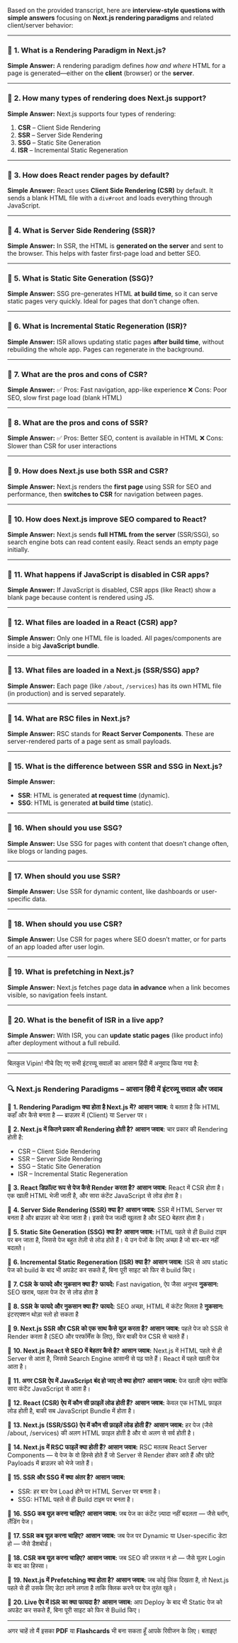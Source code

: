 Based on the provided transcript, here are **interview-style questions with simple answers** focusing on **Next.js rendering paradigms** and related client/server behavior:

---

### 🧠 **1. What is a Rendering Paradigm in Next.js?**

**Simple Answer:**
A rendering paradigm defines *how and where* HTML for a page is generated—either on the **client** (browser) or the **server**.

---

### 🧠 **2. How many types of rendering does Next.js support?**

**Simple Answer:**
Next.js supports four types of rendering:

1. **CSR** – Client Side Rendering
2. **SSR** – Server Side Rendering
3. **SSG** – Static Site Generation
4. **ISR** – Incremental Static Regeneration

---

### 🧠 **3. How does React render pages by default?**

**Simple Answer:**
React uses **Client Side Rendering (CSR)** by default. It sends a blank HTML file with a `div#root` and loads everything through JavaScript.

---

### 🧠 **4. What is Server Side Rendering (SSR)?**

**Simple Answer:**
In SSR, the HTML is **generated on the server** and sent to the browser. This helps with faster first-page load and better SEO.

---

### 🧠 **5. What is Static Site Generation (SSG)?**

**Simple Answer:**
SSG pre-generates HTML **at build time**, so it can serve static pages very quickly. Ideal for pages that don't change often.

---

### 🧠 **6. What is Incremental Static Regeneration (ISR)?**

**Simple Answer:**
ISR allows updating static pages **after build time**, without rebuilding the whole app. Pages can regenerate in the background.

---

### 🧠 **7. What are the pros and cons of CSR?**

**Simple Answer:**
✅ Pros: Fast navigation, app-like experience
❌ Cons: Poor SEO, slow first page load (blank HTML)

---

### 🧠 **8. What are the pros and cons of SSR?**

**Simple Answer:**
✅ Pros: Better SEO, content is available in HTML
❌ Cons: Slower than CSR for user interactions

---

### 🧠 **9. How does Next.js use both SSR and CSR?**

**Simple Answer:**
Next.js renders the **first page** using SSR for SEO and performance, then **switches to CSR** for navigation between pages.

---

### 🧠 **10. How does Next.js improve SEO compared to React?**

**Simple Answer:**
Next.js sends **full HTML from the server** (SSR/SSG), so search engine bots can read content easily. React sends an empty page initially.

---

### 🧠 **11. What happens if JavaScript is disabled in CSR apps?**

**Simple Answer:**
If JavaScript is disabled, CSR apps (like React) show a blank page because content is rendered using JS.

---

### 🧠 **12. What files are loaded in a React (CSR) app?**

**Simple Answer:**
Only one HTML file is loaded. All pages/components are inside a big **JavaScript bundle**.

---

### 🧠 **13. What files are loaded in a Next.js (SSR/SSG) app?**

**Simple Answer:**
Each page (like `/about`, `/services`) has its own HTML file (in production) and is served separately.

---

### 🧠 **14. What are RSC files in Next.js?**

**Simple Answer:**
RSC stands for **React Server Components**. These are server-rendered parts of a page sent as small payloads.

---

### 🧠 **15. What is the difference between SSR and SSG in Next.js?**

**Simple Answer:**

* **SSR**: HTML is generated **at request time** (dynamic).
* **SSG**: HTML is generated **at build time** (static).

---

### 🧠 **16. When should you use SSG?**

**Simple Answer:**
Use SSG for pages with content that doesn’t change often, like blogs or landing pages.

---

### 🧠 **17. When should you use SSR?**

**Simple Answer:**
Use SSR for dynamic content, like dashboards or user-specific data.

---

### 🧠 **18. When should you use CSR?**

**Simple Answer:**
Use CSR for pages where SEO doesn’t matter, or for parts of an app loaded after user login.

---

### 🧠 **19. What is prefetching in Next.js?**

**Simple Answer:**
Next.js fetches page data **in advance** when a link becomes visible, so navigation feels instant.

---

### 🧠 **20. What is the benefit of ISR in a live app?**

**Simple Answer:**
With ISR, you can **update static pages** (like product info) after deployment without a full rebuild.

---

बिलकुल Vipin! नीचे दिए गए सभी इंटरव्यू सवालों का आसान हिंदी में अनुवाद किया गया है:

---

### 🔍 **Next.js Rendering Paradigms – आसान हिंदी में इंटरव्यू सवाल और जवाब**

🧠 **1. Rendering Paradigm क्या होता है Next.js में?**
**आसान जवाब:** ये बताता है कि HTML कहाँ और कैसे बनता है — ब्राउज़र में (Client) या Server पर।

🧠 **2. Next.js में कितने प्रकार की Rendering होती है?**
**आसान जवाब:** चार प्रकार की Rendering होती है:

* CSR – Client Side Rendering
* SSR – Server Side Rendering
* SSG – Static Site Generation
* ISR – Incremental Static Regeneration

🧠 **3. React डिफ़ॉल्ट रूप से पेज कैसे Render करता है?**
**आसान जवाब:** React में CSR होता है। एक खाली HTML भेजी जाती है, और सारा कंटेंट JavaScript से लोड होता है।

🧠 **4. Server Side Rendering (SSR) क्या है?**
**आसान जवाब:** SSR में HTML Server पर बनता है और ब्राउज़र को भेजा जाता है। इससे पेज जल्दी खुलता है और SEO बेहतर होता है।

🧠 **5. Static Site Generation (SSG) क्या है?**
**आसान जवाब:** HTML पहले से ही Build टाइम पर बन जाता है, जिससे पेज बहुत तेज़ी से लोड होते हैं। ये उन पेजों के लिए अच्छा है जो बार-बार नहीं बदलते।

🧠 **6. Incremental Static Regeneration (ISR) क्या है?**
**आसान जवाब:** ISR से आप static पेज को build के बाद भी अपडेट कर सकते हैं, बिना पूरी साइट को फिर से build किए।

🧠 **7. CSR के फायदे और नुकसान क्या हैं?**
**फायदे:** Fast navigation, ऐप जैसा अनुभव
**नुकसान:** SEO खराब, पहला पेज देर से लोड होता है

🧠 **8. SSR के फायदे और नुकसान क्या हैं?**
**फायदे:** SEO अच्छा, HTML में कंटेंट मिलता है
**नुकसान:** इंटरएक्शन थोड़ा स्लो हो सकता है

🧠 **9. Next.js SSR और CSR को एक साथ कैसे यूज़ करता है?**
**आसान जवाब:** पहले पेज को SSR से Render करता है (SEO और परफॉर्मेंस के लिए), फिर बाकी पेज CSR से चलते हैं।

🧠 **10. Next.js React से SEO में बेहतर कैसे है?**
**आसान जवाब:** Next.js में HTML पहले से ही Server से आता है, जिससे Search Engine आसानी से पढ़ पाते हैं। React में पहले खाली पेज आता है।

🧠 **11. अगर CSR ऐप में JavaScript बंद हो जाए तो क्या होगा?**
**आसान जवाब:** पेज खाली रहेगा क्योंकि सारा कंटेंट JavaScript से आता है।

🧠 **12. React (CSR) ऐप में कौन सी फ़ाइलें लोड होती हैं?**
**आसान जवाब:** केवल एक HTML फ़ाइल लोड होती है, बाकी सब JavaScript Bundle में होता है।

🧠 **13. Next.js (SSR/SSG) ऐप में कौन सी फ़ाइलें लोड होती हैं?**
**आसान जवाब:** हर पेज (जैसे /about, /services) की अलग HTML फ़ाइल होती है और वो अलग से सर्व होती है।

🧠 **14. Next.js में RSC फाइलें क्या होती हैं?**
**आसान जवाब:** RSC मतलब React Server Components — ये पेज के वो हिस्से होते हैं जो Server से Render होकर आते हैं और छोटे Payloads में ब्राउज़र को भेजे जाते हैं।

🧠 **15. SSR और SSG में क्या अंतर है?**
**आसान जवाब:**

* SSR: हर बार पेज Load होने पर HTML Server पर बनता है।
* SSG: HTML पहले से ही Build टाइम पर बनता है।

🧠 **16. SSG कब यूज़ करना चाहिए?**
**आसान जवाब:** जब पेज का कंटेंट ज़्यादा नहीं बदलता — जैसे ब्लॉग, लैंडिंग पेज।

🧠 **17. SSR कब यूज़ करना चाहिए?**
**आसान जवाब:** जब पेज पर Dynamic या User-specific डेटा हो — जैसे डैशबोर्ड।

🧠 **18. CSR कब यूज़ करना चाहिए?**
**आसान जवाब:** जब SEO की ज़रूरत न हो — जैसे यूज़र Login के बाद का हिस्सा।

🧠 **19. Next.js में Prefetching क्या होता है?**
**आसान जवाब:** जब कोई लिंक दिखता है, तो Next.js पहले से ही उसके लिए डेटा लाने लगता है ताकि क्लिक करने पर पेज तुरंत खुले।

🧠 **20. Live ऐप में ISR का क्या फायदा है?**
**आसान जवाब:** आप Deploy के बाद भी Static पेज को अपडेट कर सकते हैं, बिना पूरी साइट को फिर से Build किए।

---

अगर चाहें तो मैं इसका **PDF** या **Flashcards** भी बना सकता हूँ आपके रिवीजन के लिए। बताइए!


